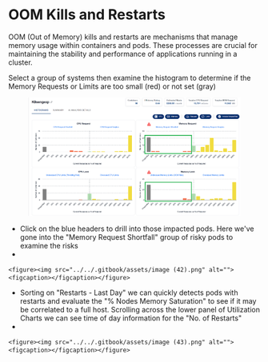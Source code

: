 # OOM Kills and Restarts

OOM (Out of Memory) kills and restarts are mechanisms that manage memory usage within containers and pods. These processes are crucial for maintaining the stability and performance of applications running in a cluster.

Select a group of systems then examine the histogram to determine if the Memory Requests or Limits are too small (red) or not set (gray)

<figure><img src="../../.gitbook/assets/image (41).png" alt=""><figcaption></figcaption></figure>

* Click on the blue headers to drill into those impacted pods. Here we've gone into the "Memory Request Shortfall" group of risky pods to examine the risks
*

    <figure><img src="../../.gitbook/assets/image (42).png" alt=""><figcaption></figcaption></figure>
* Sorting on "Restarts - Last Day" we can quickly detects pods with restarts and evaluate the "% Nodes Memory Saturation" to see if it may be correlated to a full host. Scrolling across the lower panel of Utilization Charts we can see time of day information for the "No. of Restarts"
*

    <figure><img src="../../.gitbook/assets/image (43).png" alt=""><figcaption></figcaption></figure>
